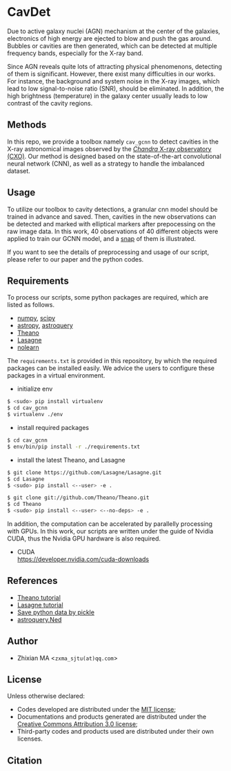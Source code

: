 # CavDet
Due to active galaxy nuclei (AGN) mechanism at the center of the galaxies, electronics of high energy are ejected to blow and push the gas around. Bubbles or cavities are then generated, which can be detected at multiple frequency bands, especially for the X-ray band. 

Since AGN reveals quite lots of attracting physical phenomenons, detecting of them is significant. However, there exist many difficulties in our works. For instance, the background and system noise in the X-ray images, which lead to low signal-to-noise ratio (SNR), should be eliminated. In addition, the high brightness (temperature) in the galaxy center usually leads to low contrast of the cavity regions. 

## Methods
In this repo, we provide a toolbox namely `cav_gcnn` to detect cavities in the X-ray astronomical images observed by the [*Chandra* X-ray observatory (CXO)](http://cxc.harvard.edu/). Our method is designed based on the state-of-the-art convolutional neural network (CNN), as well as a strategy to handle the imbalanced dataset.

## Usage
To utilize our toolbox to cavity detections, a granular cnn model should be trained in advance and saved. Then, cavities in the new observations can be detected and marked with elliptical markers after prepocessing on the raw image data. In this work, 40 observations of 40 different objects were applied to train our GCNN model, and a [snap](https://github.com/myinxd/cav_gcnn/blob/master/samples/samples.png) of them is illustrated.

If you want to see the details of preprocessing and usage of our script, please refer to our paper<TODO> and the python codes. 

## Requirements
To process our scripts, some python packages are required, which are listed as follows.

- [numpy](http://www.numpy.org/), [scipy](https://www.scipy.org/)
- [astropy](http://docs.astropy.org/en/stable/), [astroquery](http://astroquery.readthedocs.io/en/latest/)
- [Theano](http://www.deeplearning.net/software/theano/) 
- [Lasagne](http://lasagne.readthedocs.io/en/latest/) 
- [nolearn](http://pythonhosted.org/nolearn/lasagne.html)

The `requirements.txt` is provided in this repository, by which the required packages can be installed easily. We advice the users to configure these packages in a virtual environment.

- initialize env
```sh
$ <sudo> pip install virtualenv
$ cd cav_gcnn
$ virtualenv ./env
```
- install required packages
```sh
$ cd cav_gcnn
$ env/bin/pip install -r ./requirements.txt
``` 
- install the latest Theano, and Lasagne
```sh
$ git clone https://github.com/Lasagne/Lasagne.git
$ cd Lasagne
$ <sudo> pip install <--user> -e .
```
```sh
$ git clone git://github.com/Theano/Theano.git
$ cd Theano
$ <sudo> pip install <--user> <--no-deps> -e .
```
In addition, the computation can be accelerated by parallelly processing with GPUs. In this work, our scripts are written under the guide of Nvidia CUDA, thus the Nvidia GPU hardware is also required.

- CUDA  
  https://developer.nvidia.com/cuda-downloads


## References
- [Theano tutorial](http://www.deeplearning.net/software/theano/)
- [Lasagne tutorial](http://lasagne.readthedocs.io/en/latest/user/tutorial.html)
- [Save python data by pickle](http://www.cnblogs.com/pzxbc/archive/2012/03/18/2404715.html)
- [astroquery.Ned](http://astroquery.readthedocs.io/en/latest/ned/ned.html)

## Author
- Zhixian MA <`zxma_sjtu(at)qq.com`>

## License
Unless otherwise declared:

- Codes developed are distributed under the [MIT license](https://opensource.org/licenses/mit-license.php);
- Documentations and products generated are distributed under the [Creative Commons Attribution 3.0 license](https://creativecommons.org/licenses/by/3.0/us/deed.en_US);
- Third-party codes and products used are distributed under their own licenses.

## Citation
<TODO>

